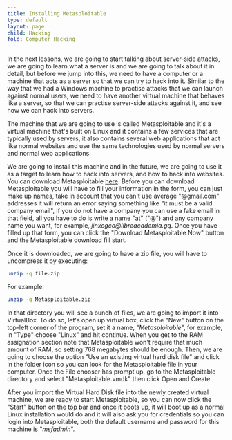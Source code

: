 ```yaml
---
title: Installing Metasploitable
type: default
layout: page
child: Hacking
fold: Computer Hacking
---
```


In the next lessons, we are going to start talking about server-side attacks, we
are going to learn what a server is and we are going to talk about it in detail,
but before we jump into this, we need to have a computer or a machine that acts
as a server so that we can try to hack into it. Similar to the way that we had a
Windows machine to practise attacks that we can launch against normal users, we
need to have another virtual machine that behaves like a server, so that we can
practise server-side attacks against it, and see how we can hack into servers.

The machine that we are going to use is called Metasploitable and it's a virtual
machine that's built on Linux and it contains a few services that are typically
used by servers, it also contains several web applications that act like
normal websites and use the same technologies used by normal servers and normal
web applications.

We are going to install this machine and in the future, we are going to use it
as a target to learn how to hack into servers, and how to hack into websites.
You can download Metasploitable
[here](https://information.rapid7.com/metasploitable-download.html). Before
you can download Metasploitable you will have to fill your information in the
form, you can just make up names, take in account that you can't use average
"@gmail.com" addresses it will return an error saying something like "it must
be a valid company email", if you do not have a company you can use a fake
email in that field, all you have to do is write a name "at" ("@") and any
company name you want, for example, _jinxcgco@libreacademia.gq_. Once you
have filled up that form, you can click the "Download Metasploitable Now"
button and the Metasploitable download fill start.

Once it is downloaded, we are going to have a zip file, you will have to
uncompress it by executing:

```bash
unzip -q file.zip
```

For example:

```bash
unzip -q Metasploitable.zip
```

In that directory you will see a bunch of files, we are going to import it
into VirtualBox. To do so, let's open up virtual box, click the "New" button
on the top-left corner of the program, set it a name, "_Metasploitable_", for
example, in "Type" choose "Linux" and hit continue. When you get to the
RAM assignation section note that Metasploitable won't require that much
amount of RAM, so setting 768 megabytes should be enough. Then, we are going
to choose the option "Use an existing virtual hard disk file" and click
in the folder icon so you can look for the Metasploitable file in your computer.
Once the File chooser has prompt up, go to the Metasploitable directory and
select "Metasploitable.vmdk" then click Open and Create.

After you import the Virtual Hard Disk file into the newly created virtual
machine, we are ready to start Metasploitable, so you can now click the "Start"
button on the top bar and once it boots up, it will boot up as a normal
Linux installation would do and it will also ask you for credentials so you can
login into Metasploitable, both the default username and password for this
machine is "_msfadmin_".

